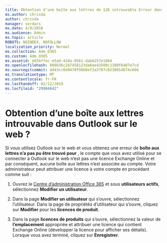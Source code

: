 ```yaml
---
title: Obtention d’une boîte aux lettres de 126 introuvable Erreur dans OWA ?
ms.author: chrisda
author: chrisda
manager: serdars
ms.date: 4/9/2018
ms.audience: Admin
ms.topic: article
ROBOTS: NOINDEX, NOFOLLOW
localization_priority: Normal
ms.collection: Adm_O365
ms.custom: Adm_O365
ms.assetid: e85bffec-e5ad-418a-8561-dab6257e1864
ms.openlocfilehash: 808b36c247458123da6ee43500c1380f6407e7cd
ms.sourcegitcommit: dd43cc0a9470f98b8ef2a3787c823801d674c666
ms.translationtype: MT
ms.contentlocale: fr-FR
ms.lasthandoff: 02/12/2019
ms.locfileid: "29904642"
---
```

# <a name="getting-a-mailbox-not-found-error-in-outlook-on-the-web"></a>Obtention d’une boîte aux lettres introuvable dans Outlook sur le web ?

Si vous utilisez Outlook sur le web et vous obtenez une erreur de **boîte aux lettres n’a pas pu être trouvé pour** , le compte que vous avez utilisé pour se connecter à Outlook sur le web n’est pas une licence Exchange Online et par conséquent, aucune boîte aux lettres n’est associée au compte. Votre administrateur peut attribuer une licence à votre compte en procédant comme suit : 
  
1. Ouvrez le [Centre d’administration Office 365](https://portal.office.com/adminportal/home#/homepage) et sous **utilisateurs actifs**, sélectionnez **Modifier un utilisateur**.
    
2. Dans la page **Modifier un utilisateur** qui s’ouvre, sélectionnez l’utilisateur. Dans la page de propriétés d’utilisateur qui s’ouvre, cliquez sur **Modifier** pour les **licences de produit**.
    
3. Dans la page **licences de produits** qui s’ouvre, sélectionnez la valeur de **l’emplacement** appropriée et attribuer une licence qui contient Exchange Online (développer la licence pour afficher ses détails). Lorsque vous avez terminé, cliquez sur **Enregistrer**.
    

